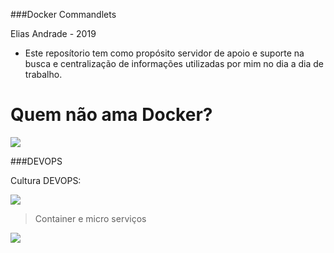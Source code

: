 ###Docker Commandlets


Elias Andrade - 2019


- Este reposítorio tem como propósito servidor de apoio e suporte na busca e centralização de informações utilizadas por mim no dia  a dia de trabalho.

# Quem não ama Docker? 

![](https://cdn-images-1.medium.com/max/1200/1*6aiG8217Vy9kEpF5k9ag4Q.gif)

###DEVOPS

Cultura DEVOPS:

![](https://wac-cdn.atlassian.com/dam/jcr:325fff80-6aa7-4d46-a3f9-4db402f17a8d/devops-loop-illustrations.png?cdnVersion=km)

> Container e micro serviços

![](https://docker-unleashed.readthedocs.io/_images/microservices.png)
